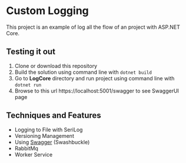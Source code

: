 <div dir="ltr">

# Custom Logging

This project is an example of log all the flow of an project with ASP.NET Core.

## Testing it out
1. Clone or download this repository
2. Build the solution using command line with `dotnet build`
3. Go to **LogCore** directory and run project using command line with `dotnet run`
4. Browse to this url https://localhost:5001/swagger to see SwaggerUI page

## Techniques and Features
- Logging to File with SeriLog
- Versioning Management
- Using [Swagger](https://github.com/domaindrivendev/Swashbuckle.AspNetCore) (Swashbuckle)
- RabbitMq
- Worker Service
